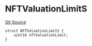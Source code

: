 # NFTValuationLimitS
[Git Source](https://github.com/thrackle-io/tron/blob/d5c4da9c910c7f583b74a714399bd64fbb32b616/src/client/token/handler/diamond/RuleStorage.sol)


```solidity
struct NFTValuationLimitS {
    uint16 nftValuationLimit;
}
```

